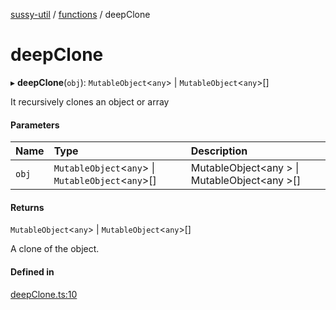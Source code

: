 [sussy-util](../README.md) / [functions](./README.md) / deepClone

# deepClone

▸ **deepClone**(`obj`): `MutableObject`<`any`\> \| `MutableObject`<`any`\>[]

It recursively clones an object or array

#### Parameters

| Name | Type | Description |
| :------ | :------ | :------ |
| `obj` | `MutableObject`<`any`\> \| `MutableObject`<`any`\>[] | MutableObject<any \> \| MutableObject<any \>[] |

#### Returns

`MutableObject`<`any`\> \| `MutableObject`<`any`\>[]

A clone of the object.

#### Defined in

[deepClone.ts:10](https://github.com/roteKlaue/SussyUtilMadeByMe/blob/10106df/src/Functions/deepClone.ts#L10)
